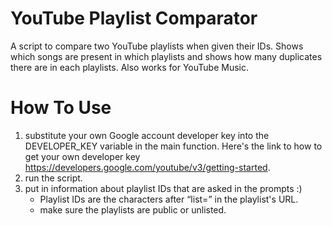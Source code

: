 # YouTube Playlist Comparator

A script to compare two YouTube playlists when given their IDs.
Shows which songs are present in which playlists and shows how many duplicates there are in each playlists.
Also works for YouTube Music.

# How To Use

1. substitute your own Google account developer key into the DEVELOPER_KEY variable in the main function. Here's the link to how to get your own developer key https://developers.google.com/youtube/v3/getting-started.
2. run the script.
3. put in information about playlist IDs that are asked in the prompts :)
   - Playlist IDs are the characters after “list=” in the playlist's URL.
   - make sure the playlists are public or unlisted.
